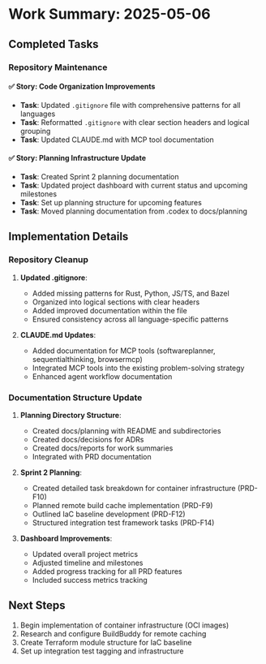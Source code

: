 # Work Summary: 2025-05-06

## Completed Tasks

### Repository Maintenance

#### ✅ Story: Code Organization Improvements
- **Task**: Updated `.gitignore` file with comprehensive patterns for all languages
- **Task**: Reformatted `.gitignore` with clear section headers and logical grouping
- **Task**: Updated CLAUDE.md with MCP tool documentation

#### ✅ Story: Planning Infrastructure Update
- **Task**: Created Sprint 2 planning documentation
- **Task**: Updated project dashboard with current status and upcoming milestones
- **Task**: Set up planning structure for upcoming features
- **Task**: Moved planning documentation from .codex to docs/planning

## Implementation Details

### Repository Cleanup

1. **Updated .gitignore**:
   - Added missing patterns for Rust, Python, JS/TS, and Bazel
   - Organized into logical sections with clear headers
   - Added improved documentation within the file
   - Ensured consistency across all language-specific patterns

2. **CLAUDE.md Updates**:
   - Added documentation for MCP tools (softwareplanner, sequentialthinking, browsermcp)
   - Integrated MCP tools into the existing problem-solving strategy
   - Enhanced agent workflow documentation

### Documentation Structure Update

1. **Planning Directory Structure**:
   - Created docs/planning with README and subdirectories
   - Created docs/decisions for ADRs
   - Created docs/reports for work summaries
   - Integrated with PRD documentation

2. **Sprint 2 Planning**:
   - Created detailed task breakdown for container infrastructure (PRD-F10)
   - Planned remote build cache implementation (PRD-F9)
   - Outlined IaC baseline development (PRD-F12)
   - Structured integration test framework tasks (PRD-F14)

3. **Dashboard Improvements**:
   - Updated overall project metrics
   - Adjusted timeline and milestones
   - Added progress tracking for all PRD features
   - Included success metrics tracking

## Next Steps

1. Begin implementation of container infrastructure (OCI images)
2. Research and configure BuildBuddy for remote caching
3. Create Terraform module structure for IaC baseline
4. Set up integration test tagging and infrastructure